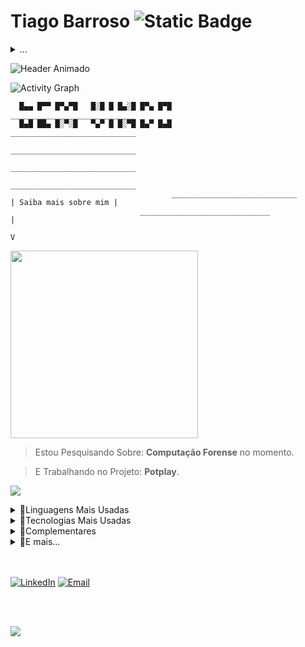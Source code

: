 # Tiago Barroso ![Static Badge](https://img.shields.io/badge/%20-Fulltstack-%232b0d4a?style=for-the-badge&logo=dev.to&logoColor=black&logoSize=auto&labelColor=white) 





<details>

  <summary>...</summary> 
  
  ![Static Badge](https://img.shields.io/badge/Oportunidades-Dispon%C3%ADvel-%23%23249e45?style=for-the-badge&labelColor=%231a3621)
  > - *<p>Cursando Sistemas para Internet no IFRN.</p>*
  > - *<p>Formado técnico em Redes de Computadores pela UFRN</p>*
  > - *<p>Desenvolvedor de sistemas com objetivos educacionais.</p>*
  
</details>






![Header Animado](https://capsule-render.vercel.app/api?type=venom&height=170&color=2c0d4a&text=README&reversal=false&fontColor=FFFFFF&fontAlign=24&animation=fadeIn&fontSize=100)








![Activity Graph](https://github-readme-activity-graph.vercel.app/graph?username=BarrosoTiago&theme=nord)

```
  █▄▄ █▀▀ █▀▄▀█   █░█ █ █▄░█ █▀▄ █▀█       ____________________________
  █▄█ ██▄ █░▀░█   ▀▄▀ █ █░▀█ █▄▀ █▄█                 ____________________________
                                                        ____________________________
                                                    ____________________________
                                           ____________________________
                                    ____________________________          | Saiba mais sobre mim |
                             _____________________________                           |
                                                                                     V
```
<img src="https://i.gifer.com/1VB6.gif" width="300" />

> Estou Pesquisando Sobre: **Computação Forense** no momento.

> E Trabalhando no Projeto: **Potplay**.

![](https://visitor-badge.glitch.me/badge?page_id=BarrosoTiago.BarrosoTiago)

<details>

  <summary>🔹Linguagens Mais Usadas</summary>

  <br>
  
  ![Static Badge](https://img.shields.io/badge/%20-%23f7df25?style=for-the-badge&logo=Javascript&logoColor=black&logoSize=auto&labelColor=yellow)
  ![Static Badge](https://img.shields.io/badge/%20-%2366dafa?style=for-the-badge&logo=React&logoColor=white&logoSize=auto&labelColor=%235fbfd9)
  ![Static Badge](https://img.shields.io/badge/%20-%20%237c16f7?style=for-the-badge&logo=Bootstrap&logoColor=white&logoSize=auto&labelColor=%235d19b0)
  ![Static Badge](https://img.shields.io/badge/%20-%233f76a6?style=for-the-badge&logo=Python&logoColor=white&logoSize=auto&labelColor=%2337648c)
  ![Static Badge](https://img.shields.io/badge/%20-%23092e20?style=for-the-badge&logo=Django&logoColor=white&logoSize=auto&labelColor=%231b4535)
  ![Static Badge](https://img.shields.io/badge/%20-%237b7fb5?style=for-the-badge&logo=PHP&logoColor=white&logoSize=auto&labelColor=%23666994)
  ![Static Badge](https://img.shields.io/badge/%20-%23f53003?style=for-the-badge&logo=Laravel&logoColor=white&logoSize=auto&labelColor=%23d4300b)


  ![](https://github-readme-stats.vercel.app/api/top-langs/?username=BarrosoTiago&layout=compact&theme=tokyonight)
  
</details>



<details>
  
  <summary>🔹Tecnologias Mais Usadas</summary>

  <br>
  
  - Figma (Prototipagem)
  - Awwwards / Dribbble (Referências de UI/UX)
  - Photoshop / Photopea / Pixlr (Edição de imagens)
  - Visual Studio Code / Apache NetBeans (Editor de texto)
  - FontAwesome / Bootstrap Icons (Para icones)
  - Google Fonts (Para fontes)
  - Gemini 2.5 Pro / ChatGPT 4.0 (AI para código)
  - Google Docs (Documentação)
  - Lucidchart (Diagramas)
  - Microsoft To Do (Tarefas)
  - Trello (Kanban)
    
</details>

<details>
  <summary>🔹Complementares</summary>

  <br>
  
  - Concluí a qualifcação *HTML/CSS* pela *Rocketseat* em 2022.
  - Concluí a qualificção em *UI/UX* pela *Origamid* em 2022.
    
</details>

<details>
  
  <summary>🔹E mais...</summary>

  <br>
  
  > - Gosto de aprender novas habilidades e aprender sobre novos assuntos durante o meu tempo livre. Admiro a multidisciplinaridade do conhecimento humano, e, por isto, busco sempre seguir esta filosofia!
  > - Pretendo desenvolver projetos que solucionem problemas do dia a dia para mim e para outras pessoas.  
  > - Como estudante de tecnologia da informação, planejo me qualificar constantemente para acompanhar a evolução e contribuir com a ciência e tecnologia, sempre me especializando e buscando conhecimento em outras partes desta disciplina do conhecimento tão vasta!
  > - Como profissional estou aberto para oportunidades de emprego como estagiário ou júnior.
</details>

<br>
<br>

<p>
     <a href="https://www.linkedin.com/in/tiago-barroso-faustino-de-oliveira/"><img alt="LinkedIn" src="https://img.shields.io/badge/Linkedin-%23086cc9?style=for-the-badge&logo=LinkedIn&labelColor=%23086cc9"></a>
     <a href="mailto:tiagobarrosofo2005@gmail.com"><img alt="Email" src="https://img.shields.io/badge/Gmail-%23eb493b?style=for-the-badge&logo=Gmail&logoColor=white&labelColor=%23eb493b"></a>
</p>

<br>
<br>

<p align="left"> 

  ![](https://readme-typing-svg.herokuapp.com?lines=É+impossível+para+o+homem+aprender+aquilo+que+ele+acha+que+já+sabe.+-+Epicteto&font=Fira+Code&size=30&color=FFFFFF&center=false&speed=100&width=1800)
  
</p>
